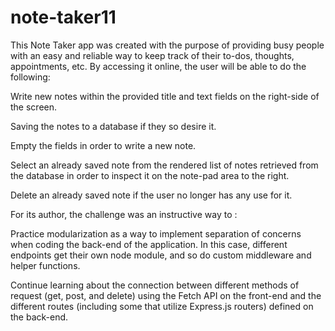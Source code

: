 # note-taker11

This Note Taker app was created with the purpose of providing busy people with an easy and reliable way to keep track of their to-dos, thoughts, appointments, etc. By accessing it online, the user will be able to do the following:

Write new notes within the provided title and text fields on the right-side of the screen.

Saving the notes to a database if they so desire it.

Empty the fields in order to write a new note.

Select an already saved note from the rendered list of notes retrieved from the database in order to inspect it on the note-pad area to the right.

Delete an already saved note if the user no longer has any use for it.

For its author, the challenge was an instructive way to :

Practice modularization as a way to implement separation of concerns when coding the back-end of the application. In this case, different endpoints get their own node module, and so do custom middleware and helper functions.

Continue learning about the connection between different methods of request (get, post, and delete) using the Fetch API on the front-end and the different routes (including some that utilize Express.js routers) defined on the back-end.
